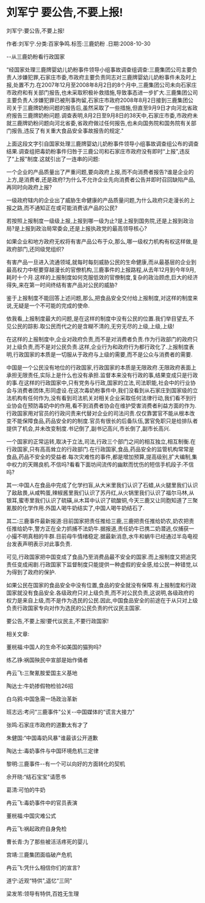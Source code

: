 # 刘军宁  要公告,不要上报!    
    
刘军宁:要公告,不要上报!    
作者:刘军宁.分类:百家争鸣.标签:三鹿奶粉 .日期:2008-10-30    
--从三鹿奶粉看行政国家    
“经国家处理三鹿牌婴幼儿奶粉事件领导小组事故调查组调查:三鹿集团公司主要负责人涉嫌犯罪,石家庄市委,市政府主要负责同志对三鹿牌婴幼儿奶粉事件未及时上报,处置不力.在2007年12月至2008年8月2日的8个月中,三鹿集团公司未向石家庄市政府和有关部门报告,也未采取积极补救措施,导致事态进一步扩大.三鹿集团公司主要负责人涉嫌犯罪已被刑事拘留,石家庄市政府2008年8月2日接到三鹿集团公司关于三鹿牌奶粉问题的报告后,虽然采取了一些措施,但直至9月9日才向河北省政府报告三鹿牌奶粉问题.调查表明,8月2日至9月8日的38天中,石家庄市委,市政府未就三鹿牌奶粉问题向河北省委,省政府做过任何报告,也未向国务院和国务院有关部门报告,违反了有关重大食品安全事故报告的规定."    
上面这段文字引自国家处理三鹿牌婴幼儿奶粉事件领导小组事故调查组公布的调查结果.调查组把毒奶粉事件归咎于三鹿公司和石家庄市政府没有即时“上报",违反了“上报"制度.这就引出了一连串的问题:    
一个企业的产品质量出了严重问题,要向政府上报,而不向消费者报告?谁是企业的上方,是消费者,还是政府?为什么不允许企业先向消费者公告并即时召回缺陷产品,再同时向政府上报?    
一级政府辖内的企业出了威胁生命健康的产品质量问题,为什么政府只走漫长的上报之路,而不通知正在或可能消费该产品的公民?    
若按照上报制度一级级上报,上报到哪一级为止?是上报到国务院,还是上报到政治局?是上报到政治局常委会,还是上报执政党的最高领导核心?    
如果企业和地方政府无权将有害产品公布于众,那么,哪一级权力机构有权这样做,是政府部门,还同级党组织?    
有害产品一旦进入流通领域,就每时每刻威胁公民的生命健康,而从最基层的企业到最高权力中枢要穿越漫长的官僚机构,三鹿事件的上报路程,从去年12月到今年9月,耗时十个月.这样的上报制度如何克服低效的官僚制度,复杂的政治顾虑,巨大的经济得失,来在第一时间终结有害产品对公民的威胁?    
鉴于上报制度不能回答上述问题,那么,把食品安全交付给上报制度,对这样的制度来说,无疑是一个不可能的完成的使命.    
依我看,上报制度最大的问题,是在这样的制度中没有公民的位置.我们举目望去,不见公民的踪影.取公民而代之的是含糊不清的,无穷无尽的上级,上级,上级!    
在这样的上报制度中,企业对政府负责,而不是对消费者负责.作为行政部门的政府只对上级负责,而不是对公民负责.这样,企业行为和政府行为都行政化了.上报制度表明,行政国家的本质是一切服从于政府与上级的需要,而不是公众与消费者的需要.    
中国是一个公民没有地位的行政国家,行政国家的本质是无限政府.无限政府表面上承担无限责任,实际上是什么也没有承担.监督本来没有行政的事,结果变成只是行政的事.在这样的行政国家中,只有党务与行政,国家的立法,司法职能,社会中的行业协会与消费者团体,形同虚设.在这次毒奶粉事件中,我们没看到从石家庄到国家级的立法机构有任何作为,没有看到司法机关对相关企业采取任何法律行动,我们看不到行业协会在预防毒奶中的作用,看不到消费者协会在维护受害消费者利益方面的作为.行政国家用对官员的行政问责来代替对企业的司法问责.仅仅靠罢官不能从根本改变不能保障食品,药品安全的的制度.官员有很长的后备队伍,罢官免职只是给排队者提供了机会,并未改变制度.书记倒了,副书记高兴,市长倒了,副市长高兴.    
一个国家的正常运转,取决于立法,司法,行政三个部门之间的相互独立,相互制衡.在行政国家,只有高高耸立的行政部门.在行政国家,食品,药品安全的监管机构常常是食品,药品不安全的受益者.每次灾难性的事件,都是增加预算,提高级别,扩大编制,集中权力的天赐良机.不信吗?看看下面坊间流传的幽默而忧伤的短信手机段子:不信吗?    
其一:中国人在食品中完成了化学扫盲,从大米里我们认识了石蜡,从火腿里我们认识了敌敌畏,从咸鸭蛋,辣椒酱里我们认识了苏丹红,从火锅里我们认识了福尔马林,从银耳,蜜枣里我们认识了硫磺,从木耳中认识了硫酸铜,今天三鹿又让同胞知道了三聚氰胺的化学作用.外国人喝牛奶结实了,中国人喝牛奶结石了.    
其二:三鹿事件最新报道:目前国家把责任推给三鹿,三鹿把责任推给奶农,奶农把责任推给奶牛,警方正在全力抓捕不法奶牛.据报道,责任奶牛已携二奶潜逃,仅捕获一小撮不明真相的牛群.目前母牛情绪稳定.据最新消息,水牛和蜗牛已经通过半岛电视台发表声明表示对此事负责.    
可见,行政国家把中国变成了食品乃至消费品最不安全的国家.而上报制度又把追究责任变成闹剧.行政国家下监督制度只能提供一种虚假的安全感,给公民一种错觉,以为得到了政府的保护.    
如果公民在国家的食品安全中没有位置,食品的安全就没有保障.有上报制度和行政国家就没有食品安全.各级政府只对上级负责,而不对公民负责,这说明,各级政府的权力是来自上级,而不是作为选民的公民.因此,中国食品安全的前途在于从只对上级负责行政国家专向对作为选民的公民负责的代议民主国家.    
要公告,不要上报!要代议民主,不要行政国家!    
    
相关文章:    
董桄福:中国人的生命不如美国的猫狗吗?    
练乙铮:祸国殃民中宣部是始作俑者    
冉云飞:三聚氰胺爱国主义基地    
陶达士:牛奶掺假物检验26招    
白乌鸦:中国急需一场政治革新    
班志远:考问“三鹿事件"公关--中国媒体的“谎言大接力"    
张鸣:石家庄市政府的道歉太有才了    
朱健国:“中国毒奶风暴"谁最该公开道歉    
陶达士:毒奶事件与中国环境危机三定律    
黎明:三鹿事件--有一个可以向好的方面转化的契机    
佘开晓:“结石宝宝"请愿书    
葛清:可怕的牛奶    
冉云飞:毒奶事件中的官员表演    
董桄福:中国灾难公式    
冉云飞:祸起政府自身免检    
曹长青:为了那些被活活疼死的婴儿    
宫靖:三鹿集团面临破产危机    
冉云飞:凭什么相信你们的宣言?    
道宁:近观“特供",遥忆“三同"    
梁发芾:领导有特供,百姓无生理